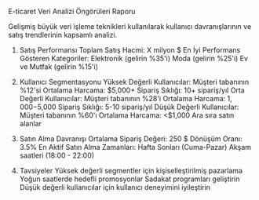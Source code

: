 E-ticaret Veri Analizi Öngörüleri Raporu


Gelişmiş büyük veri işleme teknikleri kullanılarak kullanıcı davranışlarının ve satış trendlerinin kapsamlı analizi.


1. Satış Performansı
Toplam Satış Hacmi: X milyon $
En İyi Performans Gösteren Kategoriler:
Elektronik (gelirin %35'i)
Moda (gelirin %25'i)
Ev ve Mutfak (gelirin %15'i)

2. Kullanıcı Segmentasyonu
Yüksek Değerli Kullanıcılar: Müşteri tabanının %12'si
Ortalama Harcama: $5,000+
Sipariş Sıklığı: 10+ sipariş/yıl
Orta Değerli Kullanıcılar: Müşteri tabanının %28'i
Ortalama Harcama: $1,000-$5,000
Sipariş Sıklığı: 5-10 sipariş/yıl
Düşük Değerli Kullanıcılar: Müşteri tabanının %60'ı
Ortalama Harcama: <$1,000
Ara sıra satın alanlar

3. Satın Alma Davranışı
Ortalama Sipariş Değeri: 250 $
Dönüşüm Oranı: 3.5%
En Aktif Satın Alma Zamanları:
Hafta Sonları (Cuma-Pazar)
Akşam saatleri (18:00 - 22:00)
4. Tavsiyeler
Yüksek değerli segmentler için kişiselleştirilmiş pazarlama
Yoğun saatlerde hedefli promosyonlar
Sadakat programları geliştirin
Düşük değerli kullanıcılar için kullanıcı deneyimini iyileştirin
